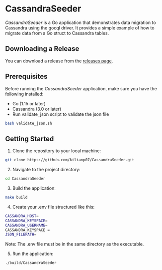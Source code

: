 # CassandraSeeder

*CassandraSeeder* is a Go application that demonstrates data migration to Cassandra using the gocql driver. It provides a simple example of how to migrate data from a Go struct to Cassandra tables.

## Downloading a Release

You can download a release from the [releases page](https://github.com/kilianp07/CassandraSeeder/releases). 


## Prerequisites

Before running the *CassandraSeeder* application, make sure you have the following installed:

- Go (1.15 or later)
- Cassandra (3.0 or later)
- Run validate_json script to validate the json file
```sh
bash validate_json.sh
```
## Getting Started

1. Clone the repository to your local machine:
```sh
git clone https://github.com/kilianp07/CassandraSeeder.git
```
2. Navigate to the project directory:
```sh
cd CassandraSeeder
```

3. Build the application:
```sh
make build
```

4. Create your .env file structured like this:
```sh
CASSANDRA_HOST=
CASSANDRA_KEYSPACE=
CASSANDRA_USERNAME=
CASSANDRA_KEYSPACE =
JSON_FILEPATH=
```
Note: The .env file must be in the same directory as the executable. 


5. Run the application:
```sh
./build/CassandraSeeder
```


